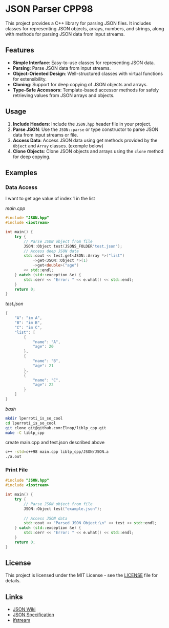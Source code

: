 # JSON Parser CPP98

This project provides a C++ library for parsing JSON files. It includes classes for representing JSON objects, arrays, numbers, and strings, along with methods for parsing JSON data from input streams.

## Features

- **Simple Interface**: Easy-to-use classes for representing JSON data.
- **Parsing**: Parse JSON data from input streams.
- **Object-Oriented Design**: Well-structured classes with virtual functions for extensibility.
- **Cloning**: Support for deep copying of JSON objects and arrays.
- **Type-Safe Accessors**: Template-based accessor methods for safely retrieving values from JSON arrays and objects.

## Usage

1. **Include Headers**: Include the `JSON.hpp` header file in your project.
2. **Parse JSON**: Use the `JSON::parse` or type constructor to parse JSON data from input streams or file.
3. **Access Data**: Access JSON data using get methods provided by the `Object` and `Array` classes. (exemple below)
4. **Clone Objects**: Clone JSON objects and arrays using the `clone` method for deep copying.

## Examples

### Data Access

I want to get age value of index 1 in the list

*main.cpp*
```cpp
#include "JSON.hpp"
#include <iostream>

int main() {
    try {
        // Parse JSON object from file
        JSON::Object test(JSONS_FOLDER"test.json");
        // Access deep JSON data
        std::cout << test.get<JSON::Array *>("list")
            ->get<JSON::Object *>(1)
            ->get<double>("age")
        << std::endl;
    } catch (std::exception &e) {
        std::cerr << "Error: " << e.what() << std::endl;
    }
    return 0;
}
```

*test.json*
```cpp
{
    "A": "im A",
    "B": "im B",
    "C": "im C",
    "list": [
        {
            "name": "A",
            "age": 20
        },
        {
            "name": "B",
            "age": 21
        },
        {
            "name": "C",
            "age": 22
        }
    ]
}
```
*bash*
```bash
mkdir lperroti_is_so_cool
cd lperroti_is_so_cool
git clone git@github.com:Elnop/liblp_cpp.git
make -C liblp_cpp
```
create main.cpp and test.json described above

```bash
c++ -std=c++98 main.cpp liblp_cpp/JSON/JSON.a
./a.out
```
### Print File

```cpp
#include "JSON.hpp"
#include <iostream>

int main() {
    try {
        // Parse JSON object from file
        JSON::Object test("example.json");
        
        // Access JSON data
        std::cout << "Parsed JSON Object:\n" << test << std::endl;
    } catch (std::exception &e) {
        std::cerr << "Error: " << e.what() << std::endl;
    }
    return 0;
}
```

## License

This project is licensed under the MIT License - see the [LICENSE](https://opensource.org/license/mit) file for details.

## Links

- [JSON Wiki](https://fr.wikipedia.org/wiki/JavaScript_Object_Notation)
- [JSON Specification](https://www.json.org/json-en.html)
- [ifstream](https://cplusplus.com/reference/fstream/ifstream/)
